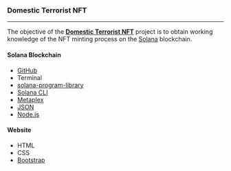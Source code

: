 ### Domestic Terrorist NFT
---
The objective of the [**Domestic Terrorist NFT**](https://github.com/freehandslife/DomTerNFT) project is to obtain working knowledge of the NFT minting process on the [Solana](https://solana.com/) blockchain.

#### Solana Blockchain

- [GitHub](https://github.com/")
- Terminal
- [solana-program-library](https://github.com/solana-labs/solana-program-library)
- [Solana CLI](https://docs.solana.com/cli/install-solana-cli-tools)
- [Metaplex](https://github.com/metaplex-foundation/metaplex)
- [JSON](https://www.json.org/json-en.html)
- [Node.js](https://nodejs.org/en/)


#### Website

* HTML
* CSS
* [Bootstrap](https://getbootstrap.com/)
